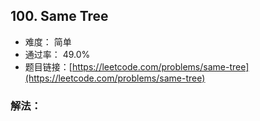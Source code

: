 ## 100. Same Tree


- 难度： 简单
- 通过率： 49.0%
- 题目链接：[https://leetcode.com/problems/same-tree](https://leetcode.com/problems/same-tree)



### 解法：